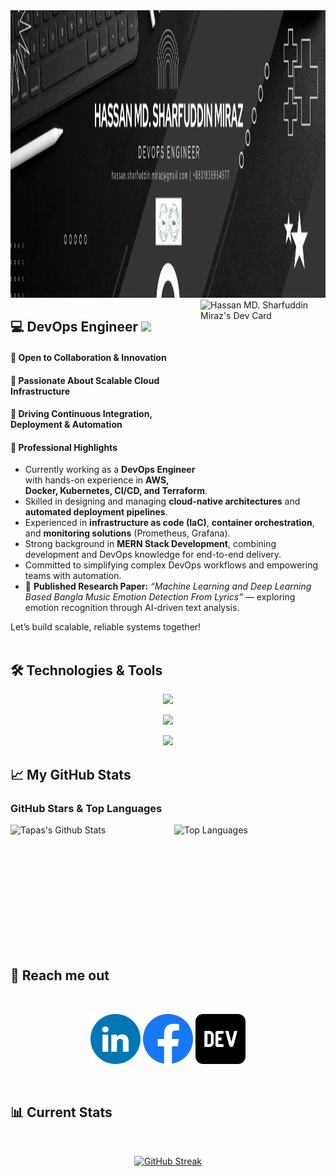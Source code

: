 <a href="https://www.linkedin.com/in/hassan-md-sharfuddin-miraz-51b254172">
<img width="100%" height="460" src="/assets/banner/II.gif" />
</a>

<div align="left">
<a href="https://app.daily.dev/hmsmiraz" style="margin-top: 20px;">
  <img align="right" src="https://api.daily.dev/devcards/40a1693933f34db4ac5564198bc1341f.png?r=foh" width="200" height="290" alt="Hassan MD. Sharfuddin Miraz's Dev Card"/>
</a>

</div>

## 💻 DevOps Engineer  ![](https://komarev.com/ghpvc/?username=your-github-hmsmiraz&style=plastic&color=02A2E4)
#### 🤝 Open to Collaboration & Innovation  
#### 🧠 Passionate About Scalable Cloud Infrastructure  
#### 🚀 Driving Continuous Integration, Deployment & Automation  

#### 🌟 Professional Highlights
- Currently working as a **DevOps Engineer** with hands-on experience in **AWS, Docker, Kubernetes, CI/CD, and Terraform**.  
- Skilled in designing and managing **cloud-native architectures** and **automated deployment pipelines**.  
- Experienced in **infrastructure as code (IaC)**, **container orchestration**, and **monitoring solutions** (Prometheus, Grafana).  
- Strong background in **MERN Stack Development**, combining development and DevOps knowledge for end-to-end delivery.  
- Committed to simplifying complex DevOps workflows and empowering teams with automation.  
- 🧾 **Published Research Paper:** *“Machine Learning and Deep Learning Based Bangla Music Emotion Detection From Lyrics”* — exploring emotion recognition through AI-driven text analysis.

Let’s build scalable, reliable systems together!  
<br />

## 🛠️ Technologies & Tools

<p align="center">
  <a href="https://skillicons.dev">
    <img src="https://skillicons.dev/icons?i=aws,docker,kubernetes,terraform,jenkins,githubactions,prometheus,grafana,nginx" />
  </a>
</p>

<p align="center">
  <a href="https://skillicons.dev">
    <img src="https://skillicons.dev/icons?i=ubuntu,bash,vim,git,github,gitlab,vscode,vercel" />
  </a>
</p>

<p align="center">
  <a href="https://skillicons.dev">
    <img src="https://skillicons.dev/icons?i=html,css,js,ts,react,redux,nextjs,tailwind,materialui,nodejs,express,mongodb,postman" />
  </a>
</p>

## 📈 My GitHub Stats

### GitHub Stars & Top Languages

<div style="display: flex; justify-content: center; align-items: center; gap: 20px;">
    <img src="https://github-readme-stats.vercel.app/api?username=hmsmiraz&show_icons=true&theme=radical" alt="Tapas's Github Stats" style="width: 400px; height: 200px;">
    <img src="https://github-readme-stats.vercel.app/api/top-langs/?username=hmsmiraz&layout=compact" alt="Top Languages" style="width: 400px; height: 200px;">
</div>

## 📧 Reach me out

<br />
<p align="center">
<a href="https://www.linkedin.com/in/hassan-md-sharfuddin-miraz-51b254172/"><img src="/assets/social/LinkedIN.png" alt="Linkedin" style="width: 80px; height: 80px;" /></a>
<a href="https://www.facebook.com/hassanmdsharfuddin.miraz.9"><img src="/assets/social/Facebook.png" alt="Facebook" style="width: 80px; height: 80px;" /></a>
<a href="https://dev.to/hmsmiraz"><img src="/assets/social/dev-to.png" alt="dev-to" style="width: 80px; height: 80px;"/></a>
</p>
<br />

## 📊 Current Stats

<br />
<p align="center">
  <a href="https://git.io/streak-stats"><img src="https://github-readme-streak-stats.herokuapp.com?user=hmsmiraz&theme=blux&date_format=j%20M%5B%20Y%5D" alt="GitHub Streak" /></a>
</p>

<!-- ## 🔍 Overview

<br />
<p align="center">
  <a href="https://git.io/streak-stats"><img src="http://github-profile-summary-cards.vercel.app/api/cards/profile-details?username=hmsmiraz&theme=nord_bright" alt="GitHub Streak" /></a>
</p> -->
